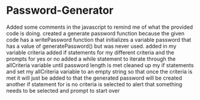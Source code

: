 # Password-Generator
Added some comments in the javascript to remind me of what the provided code is doing.
created a generate password function because the given code has a writePassword function that initializes a variable password that has a value of generatePassword() but was never used.
added in my variable criteria
added if statements for my different criteria and the prompts for yes or no
added a while statement to iterate through the allCriteria variable until password length is met
cleaned up my if statements and set my allCriteria variable to an empty string so that once the criteria is met it will just be added to that the generated password will be
created another if statement for is no criteria is selected to alert that something needs to be selected and prompt to start over